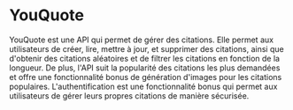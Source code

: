 # YouQuote
YouQuote est une API qui permet de gérer des citations. Elle permet aux utilisateurs de créer, lire, mettre à jour, et supprimer des citations, ainsi que d'obtenir des citations aléatoires et de filtrer les citations en fonction de la longueur. De plus, l'API suit la popularité des citations les plus demandées et offre une fonctionnalité bonus de génération d'images pour les citations populaires. L'authentification est une fonctionnalité bonus qui permet aux utilisateurs de gérer leurs propres citations de manière sécurisée.